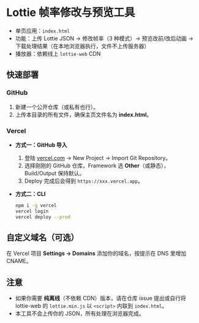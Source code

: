 
# Lottie 帧率修改与预览工具

- 单页应用：`index.html`
- 功能：上传 Lottie JSON → 修改帧率（3 种模式）→ 预览改前/改后动画 → 下载处理结果（在本地浏览器执行，文件不上传服务器）
- 播放器：依赖线上 `lottie-web` CDN

## 快速部署

### GitHub
1. 新建一个公开仓库（或私有也行）。
2. 上传本目录的所有文件，确保主页文件名为 **index.html**。

### Vercel
- **方式一：GitHub 导入**
  1) 登陆 [vercel.com](https://vercel.com) → New Project → Import Git Repository。
  2) 选择刚刚的 GitHub 仓库，Framework 选 **Other**（或静态），Build/Output 保持默认。
  3) Deploy 完成后会得到 `https://xxx.vercel.app`。

- **方式二：CLI**
  ```bash
  npm i -g vercel
  vercel login
  vercel deploy --prod
  ```

## 自定义域名（可选）
在 Vercel 项目 **Settings → Domains** 添加你的域名，按提示在 DNS 里增加 CNAME。

## 注意
- 如果你需要 **纯离线**（不依赖 CDN）版本，请在仓库 issue 提出或自行将 lottie-web 的 `lottie.min.js` 以 `<script>` 内联到 `index.html`。
- 本工具不会上传你的 JSON，所有处理在浏览器完成。
